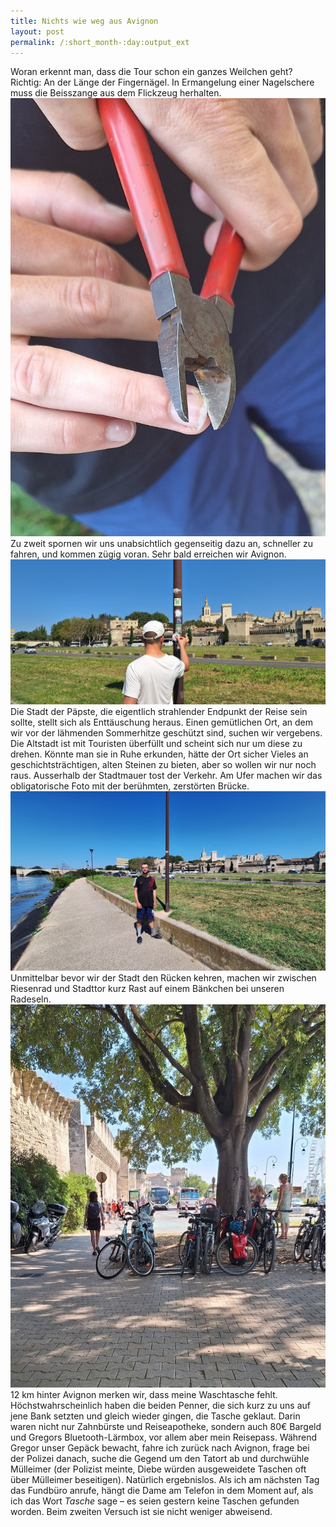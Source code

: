 ```yaml
---
title: Nichts wie weg aus Avignon
layout: post
permalink: /:short_month-:day:output_ext
---
```


Woran erkennt man, dass die Tour schon ein ganzes Weilchen geht? Richtig: An der Länge der Fingernägel. In Ermangelung einer Nagelschere muss die Beisszange aus dem Flickzeug herhalten.
![](assets/20240718_095915.jpg)
Zu zweit spornen wir uns unabsichtlich gegenseitig dazu an, schneller zu fahren, und kommen zügig voran. Sehr bald erreichen wir Avignon. 
![](assets/20240718_163122.jpg)
Die Stadt der Päpste, die eigentlich strahlender Endpunkt der Reise sein sollte, stellt sich als Enttäuschung heraus. Einen gemütlichen Ort, an dem wir vor der lähmenden Sommerhitze geschützt sind, suchen wir vergebens. Die Altstadt ist mit Touristen überfüllt und scheint sich nur um diese zu drehen. Könnte man sie in Ruhe erkunden, hätte der Ort sicher Vieles an geschichtsträchtigen, alten Steinen zu bieten, aber so wollen wir nur noch raus. Ausserhalb der Stadtmauer tost der Verkehr. Am Ufer machen wir das obligatorische Foto mit der berühmten, zerstörten Brücke.
![](assets/20240718_163202.jpg)
Unmittelbar bevor wir der Stadt den Rücken kehren, machen wir zwischen Riesenrad und Stadttor kurz Rast auf einem Bänkchen bei unseren Radeseln.
![](assets/20240718_165248.jpg)
12&nbsp;km hinter Avignon merken wir, dass meine Waschtasche fehlt. Höchstwahrscheinlich haben die beiden Penner, die sich kurz zu uns auf jene Bank setzten und gleich wieder gingen, die Tasche geklaut. Darin waren nicht nur Zahnbürste und Reiseapotheke, sondern auch 80€ Bargeld und Gregors Bluetooth-Lärmbox, vor allem aber mein Reisepass. Während Gregor unser Gepäck bewacht, fahre ich zurück nach Avignon, frage bei der Polizei danach, suche die Gegend um den Tatort ab und durchwühle Mülleimer (der Polizist meinte, Diebe würden ausgeweidete Taschen oft über Mülleimer beseitigen). Natürlich ergebnislos. Als ich am nächsten Tag das Fundbüro anrufe, hängt die Dame am Telefon in dem Moment auf, als ich das Wort *Tasche* sage – es seien gestern keine Taschen gefunden worden. Beim zweiten Versuch ist sie nicht weniger abweisend.